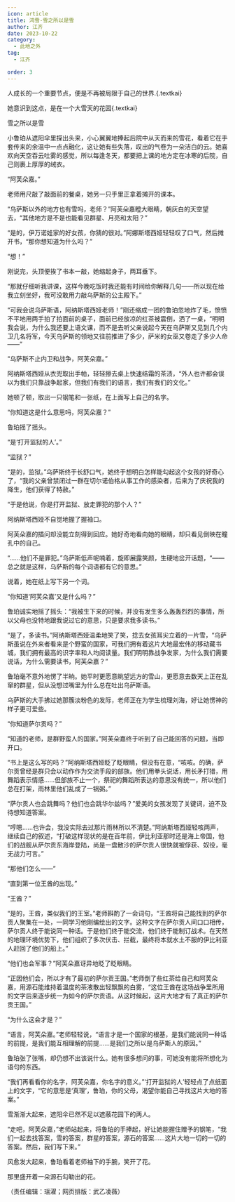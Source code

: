 ```yaml
---
icon: article
title: 鸿雪-雪之所以是雪
author: 江齐
date: 2023-10-22
category:
  - 此地之外
tag:
  - 江齐

order: 3
---
```


人成长的一个重要节点，便是不再被局限于自己的世界.{.textkai}

她意识到这点，是在一个大雪天的花园{.textkai}

<!-- more -->

雪之所以是雪

小鲁珀从遮阳伞里探出头来，小心翼翼地捧起后院中从天而来的雪花，看着它在手套传来的余温中一点点融化，这让她有些失落，叹出的气卷为一朵洁白的云。她喜欢向天空吞云吐雾的感觉，所以每逢冬天，都要把上课的地方定在冰寒的后院，自己则裹上厚厚的绒衣。

“阿芙朵嘉。”

老师用尺敲了敲面前的餐桌，她另一只手里正拿着摊开的课本。

“乌萨斯以外的地方也有雪吗，老师？”阿芙朵嘉瞪大眼睛，朝灰白的天空望去，“其他地方是不是也能看见群星、月亮和太阳？”

“是的，伊万诺娃家的好女孩，你猜的很对。”阿娜斯塔西娅轻轻叹了口气，然后摊开书，“那你想知道为什么吗？”

“想！”

刚说完，头顶便挨了书本一敲，她缩起身子，两耳垂下。

“那就仔细听我讲课，这样今晚吃饭时我还能有时间给你解释几句——所以现在给我立刻坐好，我可没敢用力敲乌萨斯的公主殿下。”

“可我会说乌萨斯语，阿纳斯塔西娅老师！”刚还缩成一团的鲁珀忽地炸了毛，愤愤不平地用两手拍了拍面前的桌子，面前已经放凉的红茶被震倒，洒了一桌，“明明我会说，为什么我还要上语文课，而不是去听父亲说起今天在乌萨斯又见到几个内卫几名将军，今天乌萨斯的领地又往前推进了多少，萨米的女巫又卷走了多少人命——”

“乌萨斯不止内卫和战争，阿芙朵嘉。”

阿纳斯塔西娅从衣兜取出手帕，轻轻擦去桌上快速结霜的茶渍，“外人也许都会误以为我们只靠战争起家，但我们有我们的语言，我们有我们的文化。”

她顿了顿，取出一只钢笔和一张纸，在上面写上自己的名字。

“你知道这是什么意思吗，阿芙朵嘉？”

鲁珀摇了摇头。

“是‘打开监狱的人’。”

“监狱？”

“是的，监狱。”乌萨斯终于长舒口气，她终于想明白怎样能勾起这个女孩的好奇心了，“我的父亲曾禁闭过一群在切尔诺伯格从事工作的感染者，后来为了庆祝我的降生，他们获得了特赦。”

“于是他说，你是打开监狱、放走罪犯的那个人？”

阿纳斯塔西娅不自觉地握了握袖口。

阿芙朵嘉的插问却没能立刻得到回应。她好奇地看向她的眼睛，却只看见倒映在瞳孔中的自己。

“……他们不是罪犯。”乌萨斯低声呢喃着，旋即展露笑颜，生硬地岔开话题，“——总之就是这样，乌萨斯的每个词语都有它的意思。”

说着，她在纸上写下另一个词。

“你知道‘阿芙朵嘉’又是什么吗？”

鲁珀诚实地摇了摇头：“我被生下来的时候，并没有发生多么轰轰烈烈的事情，所以父母也没特地跟我说过它的意思，只是要求我多读书。”

“是了，多读书。”阿纳斯塔西娅温柔地笑了笑，捻去女孩耳尖立着的一片雪，“乌萨斯虽说在外来者看来是个野蛮的国家，可我们拥有着这片大地最宏伟的移动藏书城，我们拥有最高的识字率和人均阅读量。我们明明靠战争发家，为什么我们需要说话，为什么需要读书，阿芙朵嘉？”

鲁珀毫不意外地愣了半晌。她平时更愿意眺望远方的雪山，更愿意去数天上正在乱窜的群星，但从没想过嘴里为什么总在吐出乌萨斯语。

乌萨斯的大手拂过她那簇淡粉色的发际，老师正在为学生梳理刘海，好让她愣神的样子更可爱些。

“你知道萨尔贡吗？”

“知道的老师，是群野蛮人的国家。”阿芙朵嘉终于听到了自己能回答的问题，当即开口。

“书上是这么写的吗？”阿纳斯塔西娅眨了眨眼睛，但没有在意，“咳咳。的确，萨尔贡曾经是群只会以动作作为交流手段的部族。他们用拳头说话，用长矛打猎，用舞蹈表示情感……但部族不止一个，祭祀的舞蹈所表达的意思没有统一，所以他们总在打架，雨林里他们乱成了一锅粥。”

“萨尔贡人也会跳舞吗？他们也会跳华尔兹吗？”爱美的女孩发现了关键词，迫不及待想知道答案。

“哼嗯……也许会，我没实际去过那片雨林所以不清楚。”阿纳斯塔西娅轻咳两声，继续自己的叙述，“打破这样现状的是在百年前，伊比利亚那时还是海上帝国，他们的战舰从萨尔贡东海岸登陆，尚是一盘散沙的萨尔贡人很快就被俘获、奴役，毫无战力可言。”

“那他们怎么——”

“直到第一位王酋的出现。”

“王酋？”

“是的，王酋，类似我们的王室。”老师斟酌了一会词句，“王酋将自己能找到的萨尔贡人聚集在一处，一同学习他刚编绘出的文字。这种文字在萨尔贡人间口口相传，萨尔贡人终于能说同一种话。于是他们终于能交流，他们终于能制订战术。在天然的地理环境优势下，他们组织了多次伏击、拦截，最终将本就水土不服的伊比利亚人赶回了他们的船上。”

“他们也会军事？”阿芙朵嘉讶异地眨了眨眼睛。

“正因他们会，所以才有了最初的萨尔贡王国。”老师倒了些红茶给自己和阿芙朵嘉，用源石能维持着温度的茶液散出轻飘飘的白雾，“这位王酋在这场战争里所用的文字后来逐步统一为如今的萨尔贡语。从这时候起，这片大地才有了真正的萨尔贡王国。”

“为什么这会才是？”

“语言，阿芙朵嘉。”老师轻轻说，“语言才是一个国家的根基，是我们能说同一种话的前提，是我们能互相理解的前提……是我们之所以是乌萨斯人的原因。”

鲁珀张了张嘴，却仍想不出该说什么。她有很多想问的事，可她没有能将所想化为语句的东西。

“我们再看看你的名字，阿芙朵嘉，你名字的意义。”‘打开监狱的人’轻轻点了点纸面上的文字，“它的意思是‘真理’，鲁珀，你的父母，渴望你能自己寻找这片大地的答案。”

雪渐渐大起来，遮阳伞已然不足以遮蔽花园下的两人。

“走吧，阿芙朵嘉，”老师站起来，将鲁珀的手捧起，好让她能握住赠予的钢笔，“我们一起去找答案，雪的答案，群星的答案，源石的答案……这片大地一切的一切的答案。然后，我们写下来。”

风愈发大起来，鲁珀看着老师袖下的手腕，笑开了花。

那里盛开着一朵源石勾勒出的花。<eod />

（责任编辑：瑶濯；网页排版：武乙凌薇）

<FakeAds />